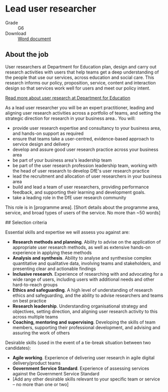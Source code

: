 # Lead user researcher

<dl class="govuk-summary-list">
  <div class="govuk-summary-list__row">
    <dt class="govuk-summary-list__key">
      Grade
    </dt>
    <dd class="govuk-summary-list__value">
      G6
    </dd>
  </div>
   <div class="govuk-summary-list__row" data-ignore="true">
    <dt class="govuk-summary-list__key">
      Download
    </dt>
    <dd class="govuk-summary-list__value">
      <a href="word">Word document</a>
    </dd>
  </div></dl>

## About the job

User researchers at Department for Education plan, design and carry out research activities with users that help teams get a deep understanding of the people that use our services, across education and social care. This research informs our policy, proposition, service, content and interaction design so that services work well for users and meet our policy intent.

[Read more about user research at Department for Education](https://user-research.education.gov.uk)

As a lead user researcher you will be an expert practitioner, leading and aligning user research activities across a portfolio of teams, and setting the strategic direction for research in your business area.. You will:

*	provide user research expertise and consultancy to your business area, and hands-on support as required
*	ensure that teams take a user-centred, evidence-based approach to service design and delivery
*	develop and assure good user research practice across your business area
*	be part of your business area's leadership team
*	be part of the user research profession leadership team, working with the head of user research to develop DfE's user research practice
*	lead the recruitment and allocation of user researchers in your business area
*	build and lead a team of user researchers, providing performance feedback, and supporting their learning and development goals.
*	take a leading role in the DfE user research community

This role is in [programme area]. [Short details about the programme area, service, and broad types of users of the service. No more than ~50 words]

## Selection criteria

Essential skills and expertise we will assess you against are:

*	**Research methods and planning**. Ability to advise on the application of appropriate user research methods, as well as extensive hands-on experience in applying these methods
*	**Analysis and synthesis**. Ability to analyse and synthesise complex quantitative and qualitative data, involving teams and stakeholders, and presenting clear and actionable findings
*	**Inclusive research**. Experience of researching with and advocating for a wide range of users, including users with additional needs and other hard-to-reach groups
*	**Ethics and safeguarding**. A high level of understanding of research ethics and safeguarding, and the ability to advise researchers and teams on best practice
*	**Research leadership**. Understanding organisational strategy and objectives, setting direction, and aligning user research activity to this across multiple teams
*	**Coaching, mentoring and supervising**. Developing the skills of team members, supporting their professional development, and advising and assuring the work of others

Desirable skills (used in the event of a tie-break situation between two candidates):

*	**Agile working**. Experience of delivering user research in agile digital delivery/product teams
*	**Government Service Standard**. Experience of assessing services against the Government Service Standard
*	[Add any other desirable skills relevant to your specific team or service – no more than one or two] 